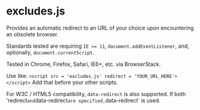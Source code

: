 # excludes.js
Provides an automatic redirect to an URL of your choice upon encountering an obsolete browser.

Standards tested are requiring `IE >= 11`, `document.addEventListener`, and, optionally, `document.currentScript`.

Tested in Chrome, Firefox, Safari, IE6+, etc. via BrowserStack.

Use like: `<script src = 'excludes.js' redirect = 'YOUR_URL_HERE'></script>`
Add that before your other scripts.

For W3C / HTML5 compatibility, `data-redirect` is also supported. If both 'redirect` and `data-redirect` are specified, `data-redirect` is used.

